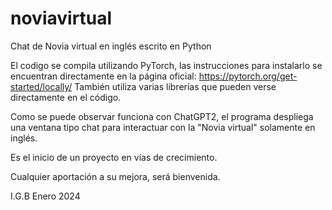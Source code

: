 # noviavirtual
Chat de Novia virtual en inglés escrito en Python

El codigo se compila utilizando PyTorch, las instrucciones para instalarlo se encuentran directamente en la página oficial: https://pytorch.org/get-started/locally/
También utiliza varias librerías que pueden verse directamente en el código.

Como se puede observar funciona con ChatGPT2, el programa despliega una ventana tipo chat para interactuar con la "Novia virtual" solamente en inglés.



Es el inicio de un proyecto en vías de crecimiento.

Cualquier aportación a su mejora, será bienvenida.


I.G.B
Enero 2024
